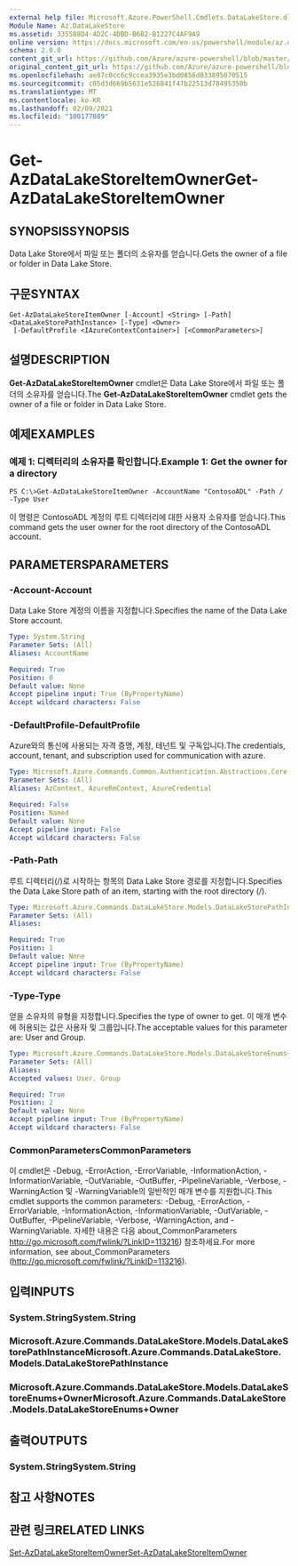 ```yaml
---
external help file: Microsoft.Azure.PowerShell.Cmdlets.DataLakeStore.dll-Help.xml
Module Name: Az.DataLakeStore
ms.assetid: 335588D4-4D2C-4DBD-B6B2-B1227C4AF9A9
online version: https://docs.microsoft.com/en-us/powershell/module/az.datalakestore/get-azdatalakestoreitemowner
schema: 2.0.0
content_git_url: https://github.com/Azure/azure-powershell/blob/master/src/DataLakeStore/DataLakeStore/help/Get-AzDataLakeStoreItemOwner.md
original_content_git_url: https://github.com/Azure/azure-powershell/blob/master/src/DataLakeStore/DataLakeStore/help/Get-AzDataLakeStoreItemOwner.md
ms.openlocfilehash: ae87c0cc6c9ccea3935e3bd0856d033895070515
ms.sourcegitcommit: c05d3d669b5631e526841f47b22513d78495350b
ms.translationtype: MT
ms.contentlocale: ko-KR
ms.lasthandoff: 02/09/2021
ms.locfileid: "100177089"
---
```

# <span data-ttu-id="e5549-101">Get-AzDataLakeStoreItemOwner</span><span class="sxs-lookup"><span data-stu-id="e5549-101">Get-AzDataLakeStoreItemOwner</span></span>

## <span data-ttu-id="e5549-102">SYNOPSIS</span><span class="sxs-lookup"><span data-stu-id="e5549-102">SYNOPSIS</span></span>
<span data-ttu-id="e5549-103">Data Lake Store에서 파일 또는 폴더의 소유자를 얻습니다.</span><span class="sxs-lookup"><span data-stu-id="e5549-103">Gets the owner of a file or folder in Data Lake Store.</span></span>

## <span data-ttu-id="e5549-104">구문</span><span class="sxs-lookup"><span data-stu-id="e5549-104">SYNTAX</span></span>

```
Get-AzDataLakeStoreItemOwner [-Account] <String> [-Path] <DataLakeStorePathInstance> [-Type] <Owner>
 [-DefaultProfile <IAzureContextContainer>] [<CommonParameters>]
```

## <span data-ttu-id="e5549-105">설명</span><span class="sxs-lookup"><span data-stu-id="e5549-105">DESCRIPTION</span></span>
<span data-ttu-id="e5549-106">**Get-AzDataLakeStoreItemOwner** cmdlet은 Data Lake Store에서 파일 또는 폴더의 소유자를 얻습니다.</span><span class="sxs-lookup"><span data-stu-id="e5549-106">The **Get-AzDataLakeStoreItemOwner** cmdlet gets the owner of a file or folder in Data Lake Store.</span></span>

## <span data-ttu-id="e5549-107">예제</span><span class="sxs-lookup"><span data-stu-id="e5549-107">EXAMPLES</span></span>

### <span data-ttu-id="e5549-108">예제 1: 디렉터리의 소유자를 확인합니다.</span><span class="sxs-lookup"><span data-stu-id="e5549-108">Example 1: Get the owner for a directory</span></span>
```
PS C:\>Get-AzDataLakeStoreItemOwner -AccountName "ContosoADL" -Path / -Type User
```

<span data-ttu-id="e5549-109">이 명령은 ContosoADL 계정의 루트 디렉터리에 대한 사용자 소유자를 얻습니다.</span><span class="sxs-lookup"><span data-stu-id="e5549-109">This command gets the user owner for the root directory of the ContosoADL account.</span></span>

## <span data-ttu-id="e5549-110">PARAMETERS</span><span class="sxs-lookup"><span data-stu-id="e5549-110">PARAMETERS</span></span>

### <span data-ttu-id="e5549-111">-Account</span><span class="sxs-lookup"><span data-stu-id="e5549-111">-Account</span></span>
<span data-ttu-id="e5549-112">Data Lake Store 계정의 이름을 지정합니다.</span><span class="sxs-lookup"><span data-stu-id="e5549-112">Specifies the name of the Data Lake Store account.</span></span>

```yaml
Type: System.String
Parameter Sets: (All)
Aliases: AccountName

Required: True
Position: 0
Default value: None
Accept pipeline input: True (ByPropertyName)
Accept wildcard characters: False
```

### <span data-ttu-id="e5549-113">-DefaultProfile</span><span class="sxs-lookup"><span data-stu-id="e5549-113">-DefaultProfile</span></span>
<span data-ttu-id="e5549-114">Azure와의 통신에 사용되는 자격 증명, 계정, 테넌트 및 구독입니다.</span><span class="sxs-lookup"><span data-stu-id="e5549-114">The credentials, account, tenant, and subscription used for communication with azure.</span></span>

```yaml
Type: Microsoft.Azure.Commands.Common.Authentication.Abstractions.Core.IAzureContextContainer
Parameter Sets: (All)
Aliases: AzContext, AzureRmContext, AzureCredential

Required: False
Position: Named
Default value: None
Accept pipeline input: False
Accept wildcard characters: False
```

### <span data-ttu-id="e5549-115">-Path</span><span class="sxs-lookup"><span data-stu-id="e5549-115">-Path</span></span>
<span data-ttu-id="e5549-116">루트 디렉터리(/)로 시작하는 항목의 Data Lake Store 경로를 지정합니다.</span><span class="sxs-lookup"><span data-stu-id="e5549-116">Specifies the Data Lake Store path of an item, starting with the root directory (/).</span></span>

```yaml
Type: Microsoft.Azure.Commands.DataLakeStore.Models.DataLakeStorePathInstance
Parameter Sets: (All)
Aliases:

Required: True
Position: 1
Default value: None
Accept pipeline input: True (ByPropertyName)
Accept wildcard characters: False
```

### <span data-ttu-id="e5549-117">-Type</span><span class="sxs-lookup"><span data-stu-id="e5549-117">-Type</span></span>
<span data-ttu-id="e5549-118">얻을 소유자의 유형을 지정합니다.</span><span class="sxs-lookup"><span data-stu-id="e5549-118">Specifies the type of owner to get.</span></span>
<span data-ttu-id="e5549-119">이 매개 변수에 허용되는 값은 사용자 및 그룹입니다.</span><span class="sxs-lookup"><span data-stu-id="e5549-119">The acceptable values for this parameter are: User and Group.</span></span>

```yaml
Type: Microsoft.Azure.Commands.DataLakeStore.Models.DataLakeStoreEnums+Owner
Parameter Sets: (All)
Aliases:
Accepted values: User, Group

Required: True
Position: 2
Default value: None
Accept pipeline input: True (ByPropertyName)
Accept wildcard characters: False
```

### <span data-ttu-id="e5549-120">CommonParameters</span><span class="sxs-lookup"><span data-stu-id="e5549-120">CommonParameters</span></span>
<span data-ttu-id="e5549-121">이 cmdlet은 -Debug, -ErrorAction, -ErrorVariable, -InformationAction, -InformationVariable, -OutVariable, -OutBuffer, -PipelineVariable, -Verbose, -WarningAction 및 -WarningVariable의 일반적인 매개 변수를 지원합니다.</span><span class="sxs-lookup"><span data-stu-id="e5549-121">This cmdlet supports the common parameters: -Debug, -ErrorAction, -ErrorVariable, -InformationAction, -InformationVariable, -OutVariable, -OutBuffer, -PipelineVariable, -Verbose, -WarningAction, and -WarningVariable.</span></span> <span data-ttu-id="e5549-122">자세한 내용은 다음 about_CommonParameters http://go.microsoft.com/fwlink/?LinkID=113216) 참조하세요.</span><span class="sxs-lookup"><span data-stu-id="e5549-122">For more information, see about_CommonParameters (http://go.microsoft.com/fwlink/?LinkID=113216).</span></span>

## <span data-ttu-id="e5549-123">입력</span><span class="sxs-lookup"><span data-stu-id="e5549-123">INPUTS</span></span>

### <span data-ttu-id="e5549-124">System.String</span><span class="sxs-lookup"><span data-stu-id="e5549-124">System.String</span></span>

### <span data-ttu-id="e5549-125">Microsoft.Azure.Commands.DataLakeStore.Models.DataLakeStorePathInstance</span><span class="sxs-lookup"><span data-stu-id="e5549-125">Microsoft.Azure.Commands.DataLakeStore.Models.DataLakeStorePathInstance</span></span>

### <span data-ttu-id="e5549-126">Microsoft.Azure.Commands.DataLakeStore.Models.DataLakeStoreEnums+Owner</span><span class="sxs-lookup"><span data-stu-id="e5549-126">Microsoft.Azure.Commands.DataLakeStore.Models.DataLakeStoreEnums+Owner</span></span>

## <span data-ttu-id="e5549-127">출력</span><span class="sxs-lookup"><span data-stu-id="e5549-127">OUTPUTS</span></span>

### <span data-ttu-id="e5549-128">System.String</span><span class="sxs-lookup"><span data-stu-id="e5549-128">System.String</span></span>

## <span data-ttu-id="e5549-129">참고 사항</span><span class="sxs-lookup"><span data-stu-id="e5549-129">NOTES</span></span>

## <span data-ttu-id="e5549-130">관련 링크</span><span class="sxs-lookup"><span data-stu-id="e5549-130">RELATED LINKS</span></span>

[<span data-ttu-id="e5549-131">Set-AzDataLakeStoreItemOwner</span><span class="sxs-lookup"><span data-stu-id="e5549-131">Set-AzDataLakeStoreItemOwner</span></span>](./Set-AzDataLakeStoreItemOwner.md)


